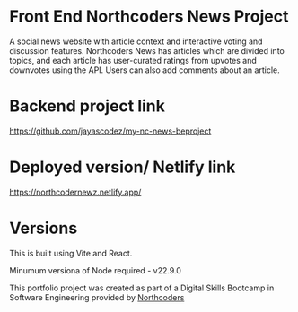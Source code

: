 # Front End Northcoders News Project
A social news website with article context and interactive voting and discussion features. Northcoders News has articles which are divided into topics, and each article has user-curated ratings from upvotes and downvotes using the API. Users can also add comments about an article.

# Backend project link 
https://github.com/jayascodez/my-nc-news-beproject

# Deployed version/ Netlify link 
https://northcodernewz.netlify.app/

# Versions
This is built using Vite and React.

Minumum versiona of Node required - v22.9.0

This portfolio project was created as part of a Digital Skills Bootcamp in Software Engineering provided by [Northcoders](https://northcoders.com/)
